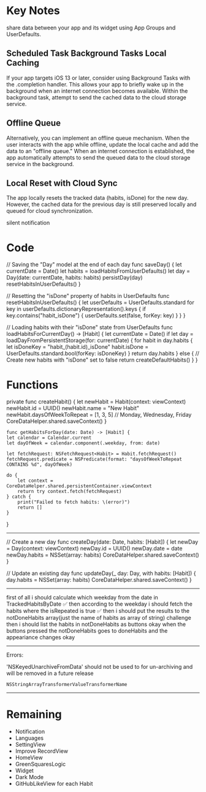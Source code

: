 #  Key Notes

share data between your app and its widget using App Groups and UserDefaults.

Scheduled Task
Background Tasks
Local Caching
---
If your app targets iOS 13 or later, consider using Background Tasks with the .completion handler. This allows your app to briefly wake up in the background when an internet connection becomes available.
Within the background task, attempt to send the cached data to the cloud storage service.

 Offline Queue
 ---
 Alternatively, you can implement an offline queue mechanism. When the user interacts with the app while offline, update the local cache and add the data to an "offline queue."
When an internet connection is established, the app automatically attempts to send the queued data to the cloud storage service in the background.

Local Reset with Cloud Sync
 ---
 The app locally resets the tracked data (habits, isDone) for the new day. However, the cached data for the previous day is still preserved locally and queued for cloud synchronization.

 silent notification



# Code

// Saving the "Day" model at the end of each day
func saveDay() {
    let currentDate = Date()
    let habits = loadHabitsFromUserDefaults()
    let day = Day(date: currentDate, habits: habits)
    persistDay(day)
    resetHabitsInUserDefaults()
}

// Resetting the "isDone" property of habits in UserDefaults
func resetHabitsInUserDefaults() {
    let userDefaults = UserDefaults.standard
    for key in userDefaults.dictionaryRepresentation().keys {
        if key.contains("habit_isDone") {
            userDefaults.set(false, forKey: key)
        }
    }
}

// Loading habits with their "isDone" state from UserDefaults
func loadHabitsForCurrentDay() -> [Habit] {
    let currentDate = Date()
    if let day = loadDayFromPersistentStorage(for: currentDate) {
        for habit in day.habits {
            let isDoneKey = "habit_\(habit.id)_isDone"
            habit.isDone = UserDefaults.standard.bool(forKey: isDoneKey)
        }
        return day.habits
    } else {
        // Create new habits with "isDone" set to false
        return createDefaultHabits()
    }
}

# Functions

  private func createHabit() {
        let newHabit = Habit(context: viewContext)
        newHabit.id = UUID()
        newHabit.name = "New Habit"
        newHabit.daysOfWeekToRepeat = [1, 3, 5] // Monday, Wednesday, Friday
        CoreDataHelper.shared.saveContext()
    }
    
    func getHabitsForDay(date: Date) -> [Habit] {
    let calendar = Calendar.current
    let dayOfWeek = calendar.component(.weekday, from: date)
    
    let fetchRequest: NSFetchRequest<Habit> = Habit.fetchRequest()
    fetchRequest.predicate = NSPredicate(format: "daysOfWeekToRepeat CONTAINS %d", dayOfWeek)
    
    do {
        let context = CoreDataHelper.shared.persistentContainer.viewContext
        return try context.fetch(fetchRequest)
    } catch {
        print("Failed to fetch habits: \(error)")
        return []
    }
}


---

// Create a new day
func createDay(date: Date, habits: [Habit]) {
    let newDay = Day(context: viewContext)
    newDay.id = UUID()
    newDay.date = date
    newDay.habits = NSSet(array: habits)
    CoreDataHelper.shared.saveContext()
}

// Update an existing day
func updateDay(_ day: Day, with habits: [Habit]) {
    day.habits = NSSet(array: habits)
    CoreDataHelper.shared.saveContext()
}


---

first of all i should calculate which weekday from the date in TrackedHabitsByDate ✅
then according to the weekday i should fetch the habits where the isRepeated<WEEKDAY> is true ✅
then i should put the results to the notDoneHabits array(just the name of habits as array of string) challenge
then i should list the habits in notDoneHabits as buttons okay
when the buttons pressed the notDoneHabits goes to doneHabits and the appeariance changes okay

--- 
Errors:

'NSKeyedUnarchiveFromData' should not be used to for un-archiving and will be removed in a future release
    
    
    NSStringArrayTransformerValueTransformerName
    
    
---
# Remaining

- Notification
- Languages
- SettingView
- Improve RecordView
- HomeView
- GreenSquaresLogic
- Widget
- Dark Mode
- GitHubLikeView for each Habit


